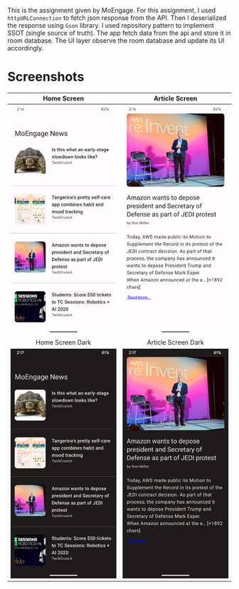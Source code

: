This is the assignment given by MoEngage. For this assignment, I used `httpURLConnection` to fetch json response from the API. Then I deserialized the response using `Gson` library. 
I used repository pattern to implement SSOT (single source of truth). The app fetch data from the api and store it in room database. The UI layer observe the room database and update its UI accordingly.  

# Screenshots
|                   Home Screen                   |                   Article Screen                    |
|:-----------------------------------------------:|:---------------------------------------------------:|
|     ![home](screenshots/home.png?raw=true)      |     ![result](screenshots/article.png?raw=true)      |
|                Home Screen Dark                 |                     Article Screen Dark                     |
| ![home_dark](screenshots/homeDark.png?raw=true) | ![result_dark](screenshots/articleDark.png?raw=true) |
